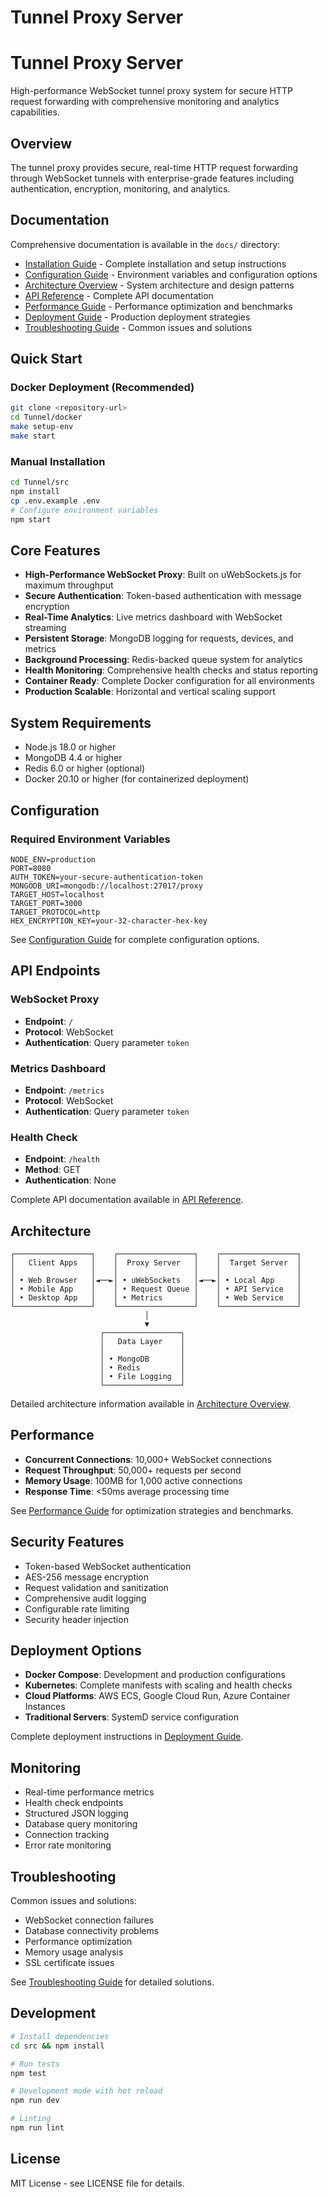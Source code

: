 # Tunnel Proxy Server

# Tunnel Proxy Server

High-performance WebSocket tunnel proxy system for secure HTTP request forwarding with comprehensive monitoring and analytics capabilities.

## Overview

The tunnel proxy provides secure, real-time HTTP request forwarding through WebSocket tunnels with enterprise-grade features including authentication, encryption, monitoring, and analytics.

## Documentation

Comprehensive documentation is available in the `docs/` directory:

- [Installation Guide](docs/installation.md) - Complete installation and setup instructions
- [Configuration Guide](docs/configuration.md) - Environment variables and configuration options
- [Architecture Overview](docs/architecture.md) - System architecture and design patterns
- [API Reference](docs/api.md) - Complete API documentation
- [Performance Guide](docs/performance.md) - Performance optimization and benchmarks
- [Deployment Guide](docs/deployment.md) - Production deployment strategies
- [Troubleshooting Guide](docs/troubleshooting.md) - Common issues and solutions

## Quick Start

### Docker Deployment (Recommended)

```bash
git clone <repository-url>
cd Tunnel/docker
make setup-env
make start
```

### Manual Installation

```bash
cd Tunnel/src
npm install
cp .env.example .env
# Configure environment variables
npm start
```

## Core Features

- **High-Performance WebSocket Proxy**: Built on uWebSockets.js for maximum throughput
- **Secure Authentication**: Token-based authentication with message encryption
- **Real-Time Analytics**: Live metrics dashboard with WebSocket streaming
- **Persistent Storage**: MongoDB logging for requests, devices, and metrics
- **Background Processing**: Redis-backed queue system for analytics
- **Health Monitoring**: Comprehensive health checks and status reporting
- **Container Ready**: Complete Docker configuration for all environments
- **Production Scalable**: Horizontal and vertical scaling support

## System Requirements

- Node.js 18.0 or higher
- MongoDB 4.4 or higher
- Redis 6.0 or higher (optional)
- Docker 20.10 or higher (for containerized deployment)

## Configuration

### Required Environment Variables

```env
NODE_ENV=production
PORT=8080
AUTH_TOKEN=your-secure-authentication-token
MONGODB_URI=mongodb://localhost:27017/proxy
TARGET_HOST=localhost
TARGET_PORT=3000
TARGET_PROTOCOL=http
HEX_ENCRYPTION_KEY=your-32-character-hex-key
```

See [Configuration Guide](docs/configuration.md) for complete configuration options.

## API Endpoints

### WebSocket Proxy
- **Endpoint**: `/`
- **Protocol**: WebSocket
- **Authentication**: Query parameter `token`

### Metrics Dashboard
- **Endpoint**: `/metrics`
- **Protocol**: WebSocket
- **Authentication**: Query parameter `token`

### Health Check
- **Endpoint**: `/health`
- **Method**: GET
- **Authentication**: None

Complete API documentation available in [API Reference](docs/api.md).

## Architecture

```
┌─────────────────┐    ┌─────────────────┐    ┌─────────────────┐
│   Client Apps   │    │  Proxy Server   │    │  Target Server  │
│                 │    │                 │    │                 │
│ • Web Browser   │◄──►│ • uWebSockets   │◄──►│ • Local App     │
│ • Mobile App    │    │ • Request Queue │    │ • API Service   │
│ • Desktop App   │    │ • Metrics       │    │ • Web Service   │
└─────────────────┘    └─────────────────┘    └─────────────────┘
                              │
                              ▼
                    ┌─────────────────┐
                    │   Data Layer    │
                    │                 │
                    │ • MongoDB       │
                    │ • Redis         │
                    │ • File Logging  │
                    └─────────────────┘
```

Detailed architecture information available in [Architecture Overview](docs/architecture.md).

## Performance

- **Concurrent Connections**: 10,000+ WebSocket connections
- **Request Throughput**: 50,000+ requests per second
- **Memory Usage**: 100MB for 1,000 active connections
- **Response Time**: <50ms average processing time

See [Performance Guide](docs/performance.md) for optimization strategies and benchmarks.

## Security Features

- Token-based WebSocket authentication
- AES-256 message encryption
- Request validation and sanitization
- Comprehensive audit logging
- Configurable rate limiting
- Security header injection

## Deployment Options

- **Docker Compose**: Development and production configurations
- **Kubernetes**: Complete manifests with scaling and health checks
- **Cloud Platforms**: AWS ECS, Google Cloud Run, Azure Container Instances
- **Traditional Servers**: SystemD service configuration

Complete deployment instructions in [Deployment Guide](docs/deployment.md).

## Monitoring

- Real-time performance metrics
- Health check endpoints
- Structured JSON logging
- Database query monitoring
- Connection tracking
- Error rate monitoring

## Troubleshooting

Common issues and solutions:

- WebSocket connection failures
- Database connectivity problems
- Performance optimization
- Memory usage analysis
- SSL certificate issues

See [Troubleshooting Guide](docs/troubleshooting.md) for detailed solutions.

## Development

```bash
# Install dependencies
cd src && npm install

# Run tests
npm test

# Development mode with hot reload
npm run dev

# Linting
npm run lint
```

## License

MIT License - see LICENSE file for details.